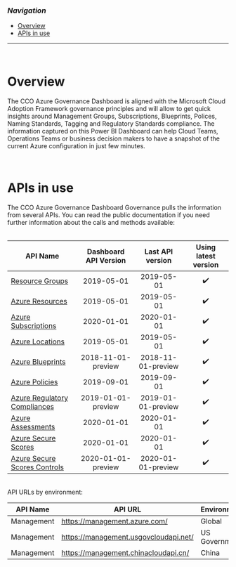 ### _Navigation_

- [Overview](#overview)
- [APIs in use](#apis-in-use)

---

<br>

# Overview

The CCO Azure Governance Dashboard is aligned with the Microsoft Cloud Adoption Framework governance principles and will allow to get quick insights around Management Groups, Subscriptions, Blueprints, Polices, Naming Standards, Tagging and Regulatory Standards compliance. The information captured on this Power BI Dashboard can help Cloud Teams, Operations Teams or business decision makers to have a snapshot of the current Azure configuration in just few minutes.

<br>

# APIs in use

The CCO Azure Governance Dashboard Governance pulls the information from several APIs. You can read the public documentation if you need further information about the calls and methods available:
<br><br>

| API Name| Dashboard API Version | Last API version | Using latest version|
| --- | :---: | :---: |:---: |
| [Resource Groups][ResourceGroups]  |2019-05-01 |2019-05-01|:heavy_check_mark:|
| [Azure Resources][AzureResources]  |2019-05-01 |2019-05-01|:heavy_check_mark:|
| [Azure Subscriptions][AzureSubscriptions]  |2020-01-01 |2020-01-01|:heavy_check_mark:|
| [Azure Locations][AzureLocations]  |2019-05-01 |2019-05-01|:heavy_check_mark:|
| [Azure Blueprints][AzureBlueprints]  |2018-11-01-preview |2018-11-01-preview|:heavy_check_mark:|
| [Azure Policies][AzurePolicies]  |2019-09-01 |2019-09-01|:heavy_check_mark:|
| [Azure Regulatory Compliances][AzureRegulatoryCompliances]  |2019-01-01-preview |2019-01-01-preview|:heavy_check_mark:|
| [Azure Assessments][AzureAssessments]  |2020-01-01 |2020-01-01|:heavy_check_mark:|
| [Azure Secure Scores][AzureSecureScores] |2020-01-01 |2020-01-01|:heavy_check_mark:|
| [Azure Secure Scores Controls][AzureSecureScoresControls] |2020-01-01-preview |2020-01-01-preview|:heavy_check_mark:|

<br>
API URLs by environment:

| API Name| API URL | Environment|
|--- |--- |--- |
| Management |https://management.azure.com/|Global|
| Management |https://management.usgovcloudapi.net/|US Government|
| Management |https://management.chinacloudapi.cn/|China|

<!-- Docs -->
[ResourceGroups]: <https://learn.microsoft.com/en-us/rest/api/resources/resource-groups>
[AzureResources]: <https://learn.microsoft.com/en-us/rest/api/resources/resources>
[AzureSubscriptions]: <https://docs.microsoft.com/en-us/rest/api/resources/subscriptions>
[AzureLocations]: <https://learn.microsoft.com/en-us/rest/api/resources/subscriptions/list-locations>
[AzureBlueprints]: <https://learn.microsoft.com/en-us/rest/api/blueprints>
[AzurePolicies]: <https://learn.microsoft.com/en-us/rest/api/policy/>
[AzureRegulatoryCompliances]: <https://learn.microsoft.com/en-us/rest/api/defenderforcloud/regulatory-compliance-standards>
[AzureAssessments]: <https://learn.microsoft.com/es-es/rest/api/defenderforcloud/assessments/list>
[AzureSecureScores]: <https://learn.microsoft.com/en-us/rest/api/defenderforcloud/secure-scores>
[AzureSecureScoresControls]: <https://learn.microsoft.com/en-us/rest/api/defenderforcloud/secure-score-controls>

<!-- Images -->

<!-- References -->
